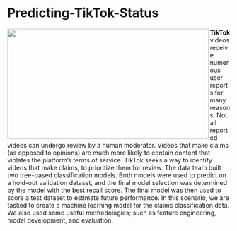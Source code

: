 # Predicting-TikTok-Status
<img src='https://miro.medium.com/v2/resize:fit:1400/0*LRyHZb_JBpuuNVzd' width="455" height="250" align=left>

**TikTok** videos receive numerous user reports for many reasons. Not all reported videos can undergo review by a human moderator. Videos that make claims (as opposed to opinions) are much more likely to contain content that violates the platform’s terms of service. TikTok seeks a way to identify videos that make claims, to prioritize them for review. The data team built two tree-based classification models. Both models were used to predict on a hold-out validation dataset, and the final model selection was determined by the model with the best recall score. The final model was then used to score a test dataset to estimate future performance. In this scenario, we are tasked to create a machine learning model for the claims classification data. We also used some useful methodologies; such as feature engineering, model development, and evaluation.
